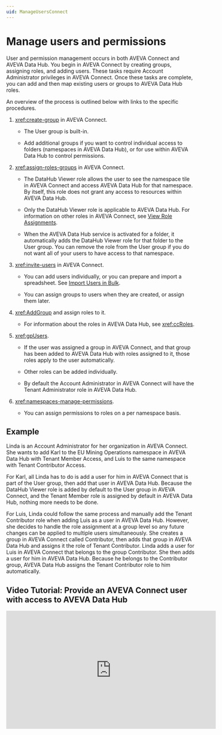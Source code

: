```yaml
---
uid: ManageUsersConnect
---
```


# Manage users and permissions

User and permission management occurs in both AVEVA Connect and AVEVA Data Hub. You begin in AVEVA Connect by creating groups, assigning roles, and adding users. These tasks require Account Administrator privileges in AVEVA Connect. Once these tasks are complete, you can add and then map existing users or groups to AVEVA Data Hub roles.

An overview of the process is outlined below with links to the specific procedures.

1. <xref:create-group> in AVEVA Connect.

   - The User group is built-in.

   - Add additional groups if you want to control individual access to folders (namespaces in AVEVA Data Hub), or for use within AVEVA Data Hub to control permissions.

1. <xref:assign-roles-groups> in AVEVA Connect.

   - The DataHub Viewer role allows the user to see the namespace tile in AVEVA Connect and access AVEVA Data Hub for that namespace. By itself, this role does not grant any access to resources within AVEVA Data Hub.

   - Only the DataHub Viewer role is applicable to AVEVA Data Hub. For information on other roles in AVEVA Connect, see [View Role Assignments](https://help.connect.aveva.com/#/home/885637/10/11).

   - When the AVEVA Data Hub service is activated for a folder, it automatically adds the DataHub Viewer role for that folder to the User group. You can remove the role from the User group if you do not want all of your users to have access to that namespace.

1. <xref:invite-users> in AVEVA Connect.

   - You can add users individually, or you can prepare and import a spreadsheet. See [Import Users in Bulk](https://help.connect.aveva.com/#/home/885599/10/11).

   - You can assign groups to users when they are created, or assign them later.

1. <xref:AddGroup> and assign roles to it.

   - For information about the roles in AVEVA Data Hub, see <xref:ccRoles>.

1. <xref:gpUsers>.

   - If the user was assigned a group in AVEVA Connect, and that group has been added to AVEVA Data Hub with roles assigned to it, those roles apply to the user automatically.

   - Other roles can be added individually.

   - By default the Account Administrator in AVEVA Connect will have the Tenant Administrator role in AVEVA Data Hub.

1. <xref:namespaces-manage-permissions>.

    - You can assign permissions to roles on a per namespace basis.

## Example

Linda is an Account Administrator for her organization in AVEVA Connect. She wants to add Karl to the EU Mining Operations namespace in AVEVA Data Hub with Tenant Member Access, and Luis to the same namespace with Tenant Contributor Access.

For Karl, all Linda has to do is add a user for him in AVEVA Connect that is part of the User group, then add that user in AVEVA Data Hub. Because the DataHub Viewer role is added by default to the User group in AVEVA Connect, and the Tenant Member role is assigned by default in AVEVA Data Hub, nothing more needs to be done.

For Luis, Linda could follow the same process and manually add the Tenant Contributor role when adding Luis as a user in AVEVA Data Hub. However, she decides to handle the role assignment at a group level so any future changes can be applied to multiple users simultaneously. She creates a group in AVEVA Connect called Contributor, then adds that group in AVEVA Data Hub and assigns it the role of Tenant Contributor. Linda adds a user for Luis in AVEVA Connect that belongs to the group Contributor. She then adds a user for him in AVEVA Data Hub. Because he belongs to the Contributor group, AVEVA Data Hub assigns the Tenant Contributor role to him automatically.

## Video Tutorial: Provide an AVEVA Connect user with access to AVEVA Data Hub

<iframe width="560" height="315" src="https://www.youtube.com/embed/yBRdGqnl7Vw" title="YouTube video player" frameborder="0" allow="accelerometer; autoplay; clipboard-write; encrypted-media; gyroscope; picture-in-picture; web-share" allowfullscreen></iframe>
